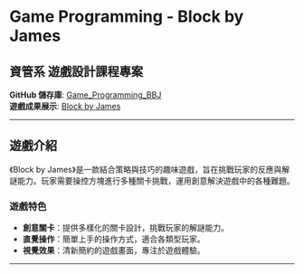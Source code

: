 # Game Programming - Block by James

## 資管系 遊戲設計課程專案

**GitHub 儲存庫**: [Game_Programming_BBJ](https://github.com/ZhenXiang6/Game_Programming_BBJ)  
**遊戲成果展示**: [Block by James](https://zerotwo0818.itch.io/block-by-james)

---

## 遊戲介紹

《Block by James》是一款結合策略與技巧的趣味遊戲，旨在挑戰玩家的反應與解謎能力。玩家需要操控方塊進行多種關卡挑戰，運用創意解決遊戲中的各種難題。

### 遊戲特色
- **創意關卡**：提供多樣化的關卡設計，挑戰玩家的解謎能力。
- **直覺操作**：簡單上手的操作方式，適合各類型玩家。
- **視覺效果**：清新簡約的遊戲畫面，專注於遊戲體驗。
---
